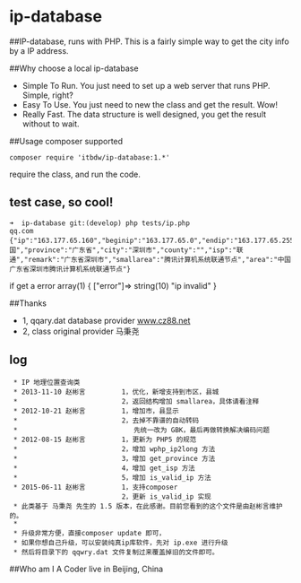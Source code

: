 ip-database
===========

##IP-database, runs with PHP.
This is a fairly simple way to get the city info by a IP address.

##Why choose a local ip-database
+ Simple To Run. You just need to set up a web server that runs PHP. Simple, right?
+ Easy To Use. You just need to new the class and get the result. Wow!
+ Really Fast. The data structure is well designed, you get the result without to wait.

##Usage
composer supported
```
composer require 'itbdw/ip-database:1.*'

```

require the class, and run the code.


## test case, so cool!
```
➜  ip-database git:(develop) php tests/ip.php
qq.com
{"ip":"163.177.65.160","beginip":"163.177.65.0","endip":"163.177.65.255","country":"中国","province":"广东省","city":"深圳市","county":"","isp":"联通","remark":"广东省深圳市","smallarea":"腾讯计算机系统联通节点","area":"中国广东省深圳市腾讯计算机系统联通节点"}
```
if get a error
array(1) { ["error"]=> string(10) "ip invalid" }

##Thanks
+ 1, qqary.dat database provider www.cz88.net
+ 2, class original provider 马秉尧


## log
```
 * IP 地理位置查询类
 * 2013-11-10 赵彬言         1，优化，新增支持到市区，县城
 *                          2，返回结构增加 smallarea，具体请看注释
 * 2012-10-21 赵彬言         1，增加市，县显示
 *                          2，去掉不靠谱的自动转码
 *                             先统一改为 GBK，最后再做转换解决编码问题
 * 2012-08-15 赵彬言         1，更新为 PHP5 的规范
 *                          2，增加 wphp_ip2long 方法
 *                          3，增加 get_province 方法
 *                          4，增加 get_isp 方法
 *                          5，增加 is_valid_ip 方法
 * 2015-06-11 赵彬言         1，支持composer
                            2，更新 is_valid_ip 实现
 * 此类基于 马秉尧 先生的 1.5 版本，在此感谢。目前您看到的这个文件是由赵彬言维护的。
 *
 * 升级非常方便，直接composer update 即可，
 * 如果你想自己升级，可以安装纯真ip库软件，先对 ip.exe 进行升级
 * 然后将目录下的 qqwry.dat 文件复制过来覆盖掉旧的文件即可。
```
##Who am I
A Coder live in Beijing, China
